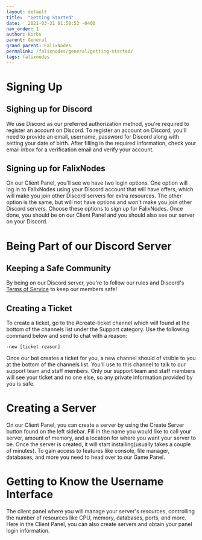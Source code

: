 ```yaml
---
layout: default
title:  "Getting Started"
date:   2021-03-31 01:58:53 -0400
nav_order: 1
author: Korbs
parent: General
grand_parent: FalixNodes
permalink: /falixnodes/general/getting-started/
tags: falixnodes
---
```

# Signing Up
## Sighing up for Discord
We use Discord as our preferred authorization method, you're required to register an account on Discord. To register an account on Discord, you'll need to provide an email, username, password for Discord along with setting your date of birth. After filling in the required information, check your email inbox for a verification email and verify your account.

## Signing up for FalixNodes
On our Client Panel, you'll see we have two login options. One option will log in to FalixNodes using your Discord account that will have offers, which will make you join other Discord servers for extra resources. The other option is the same, but will not have options and won't make you join other Discord servers. Choose these options to sign up for FalixNodes. Once done, you should be on our Client Panel and you should also see our server on your Discord.

# Being Part of our Discord Server
## Keeping a Safe Community
By being on our Discord server, you're to follow our rules and Discord's [Terms of Service](#) to keep our members safe!
## Creating a Ticket
To create a ticket, go to the #create-ticket channel which will found at the bottom of the channels list under the Support category. Use the following command below and send to chat with a reason:

```
-new [ticket reason]
```

Once our bot creates a ticket for you, a new channel should of visible to you at the bottom of the channels list. You'll use to this channel to talk to our support team and staff members. Only our support team and staff members will see your ticket and no one else, so any private information provided by you is safe.

# Creating a Server
On our Client Panel, you can create a server by using the Create Server button found on the left sidebar. Fill in the name you would like to call your server, amount of memory, and a location for where you want your server to be. Once the server is created, it will start installing(usually takes a couple of minutes). To gain access to features like console, file manager, databases, and more you need to head over to our Game Panel.

# Getting to Know the Username Interface
The client panel where you will manage your server's resources, controlling the number of resources like CPU, memory, databases, ports, and more. Here in the Client Panel, you can also create servers and obtain your panel login information.